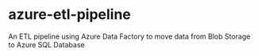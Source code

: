 # azure-etl-pipeline
An ETL pipeline using Azure Data Factory to move data from Blob Storage to Azure SQL Database
